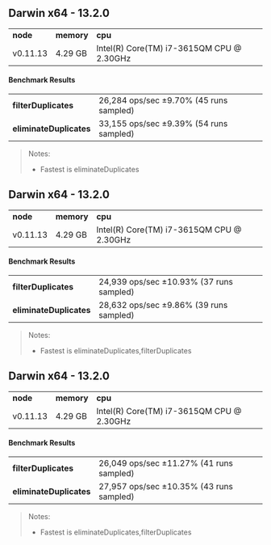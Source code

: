 Darwin x64 - 13.2.0
-----

<table><tr><td><b>node</b></td><td><b>memory</b></td><td><b>cpu</b></td></tr><tr><td>v0.11.13</td><td>4.29 GB</td><td>Intel(R) Core(TM) i7-3615QM CPU @ 2.30GHz</td></tr></table>

#### Benchmark Results ####

<table><tr><td><b>filterDuplicates</b></td><td>26,284 ops/sec ±9.70% (45 runs sampled)
</td></tr><tr><td><b>eliminateDuplicates</b></td><td>33,155 ops/sec ±9.39% (54 runs sampled)
</td></tr></table>

> Notes:
> - Fastest is eliminateDuplicates


Darwin x64 - 13.2.0
-----

<table><tr><td><b>node</b></td><td><b>memory</b></td><td><b>cpu</b></td></tr><tr><td>v0.11.13</td><td>4.29 GB</td><td>Intel(R) Core(TM) i7-3615QM CPU @ 2.30GHz</td></tr></table>

#### Benchmark Results ####

<table><tr><td><b>filterDuplicates</b></td><td>24,939 ops/sec ±10.93% (37 runs sampled)
</td></tr><tr><td><b>eliminateDuplicates</b></td><td>28,632 ops/sec ±9.86% (39 runs sampled)
</td></tr></table>

> Notes:
> - Fastest is eliminateDuplicates,filterDuplicates


Darwin x64 - 13.2.0
-----

<table><tr><td><b>node</b></td><td><b>memory</b></td><td><b>cpu</b></td></tr><tr><td>v0.11.13</td><td>4.29 GB</td><td>Intel(R) Core(TM) i7-3615QM CPU @ 2.30GHz</td></tr></table>

#### Benchmark Results ####

<table><tr><td><b>filterDuplicates</b></td><td>26,049 ops/sec ±11.27% (41 runs sampled)
</td></tr><tr><td><b>eliminateDuplicates</b></td><td>27,957 ops/sec ±10.35% (43 runs sampled)
</td></tr></table>

> Notes:
> - Fastest is eliminateDuplicates,filterDuplicates


